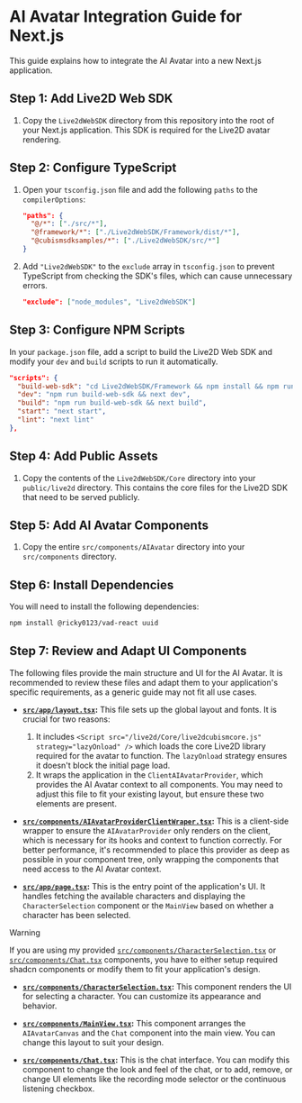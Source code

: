 # AI Avatar Integration Guide for Next.js

This guide explains how to integrate the AI Avatar into a new Next.js application.

## Step 1: Add Live2D Web SDK

1.  Copy the `Live2dWebSDK` directory from this repository into the root of your Next.js application. This SDK is required for the Live2D avatar rendering.

## Step 2: Configure TypeScript

1.  Open your `tsconfig.json` file and add the following `paths` to the `compilerOptions`:

    ```json
    "paths": {
      "@/*": ["./src/*"],
      "@framework/*": ["./Live2dWebSDK/Framework/dist/*"],
      "@cubismsdksamples/*": ["./Live2dWebSDK/src/*"]
    }
    ```

2.  Add `"Live2dWebSDK"` to the `exclude` array in `tsconfig.json` to prevent TypeScript from checking the SDK's files, which can cause unnecessary errors.

    ```json
    "exclude": ["node_modules", "Live2dWebSDK"]
    ```

## Step 3: Configure NPM Scripts

In your `package.json` file, add a script to build the Live2D Web SDK and modify your `dev` and `build` scripts to run it automatically.

```json
"scripts": {
  "build-web-sdk": "cd Live2dWebSDK/Framework && npm install && npm run build",
  "dev": "npm run build-web-sdk && next dev",
  "build": "npm run build-web-sdk && next build",
  "start": "next start",
  "lint": "next lint"
},
```

## Step 4: Add Public Assets

1.  Copy the contents of the `Live2dWebSDK/Core` directory into your `public/live2d` directory. This contains the core files for the Live2D SDK that need to be served publicly.

## Step 5: Add AI Avatar Components

1.  Copy the entire `src/components/AIAvatar` directory into your `src/components` directory.

## Step 6: Install Dependencies

You will need to install the following dependencies:

```bash
npm install @ricky0123/vad-react uuid
```

## Step 7: Review and Adapt UI Components

The following files provide the main structure and UI for the AI Avatar. It is recommended to review these files and adapt them to your application's specific requirements, as a generic guide may not fit all use cases.

- **[`src/app/layout.tsx`](src/app/layout.tsx):** This file sets up the global layout and fonts. It is crucial for two reasons:

  1.  It includes `<Script src="/live2d/Core/live2dcubismcore.js" strategy="lazyOnload" />` which loads the core Live2D library required for the avatar to function. The `lazyOnload` strategy ensures it doesn't block the initial page load.
  2.  It wraps the application in the `ClientAIAvatarProvider`, which provides the AI Avatar context to all components.
      You may need to adjust this file to fit your existing layout, but ensure these two elements are present.

- **[`src/components/AIAvatarProviderClientWraper.tsx`](src/components/AIAvatarProviderClientWraper.tsx):** This is a client-side wrapper to ensure the `AIAvatarProvider` only renders on the client, which is necessary for its hooks and context to function correctly. For better performance, it's recommended to place this provider as deep as possible in your component tree, only wrapping the components that need access to the AI Avatar context.

- **[`src/app/page.tsx`](src/app/page.tsx):** This is the entry point of the application's UI. It handles fetching the available characters and displaying the `CharacterSelection` component or the `MainView` based on whether a character has been selected.

> [!WARNING]
> If you are using my provided [`src/components/CharacterSelection.tsx`](src/components/CharacterSelection.tsx) or [`src/components/Chat.tsx`](src/components/Chat.tsx) components, you have to either setup required shadcn components or modify them to fit your application's design.

- **[`src/components/CharacterSelection.tsx`](src/components/CharacterSelection.tsx):** This component renders the UI for selecting a character. You can customize its appearance and behavior.

- **[`src/components/MainView.tsx`](src/components/MainView.tsx):** This component arranges the `AIAvatarCanvas` and the `Chat` component into the main view. You can change this layout to suit your design.

- **[`src/components/Chat.tsx`](src/components/Chat.tsx):** This is the chat interface. You can modify this component to change the look and feel of the chat, or to add, remove, or change UI elements like the recording mode selector or the continuous listening checkbox.
